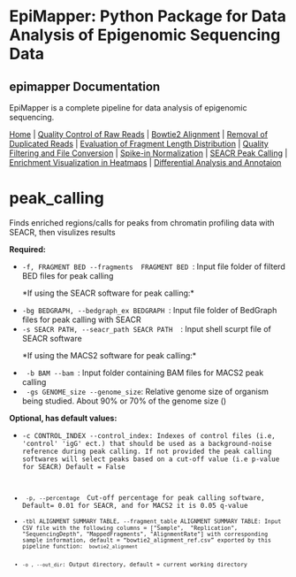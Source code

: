 # EpiMapper: Python Package for Data Analysis of Epigenomic Sequencing Data
## epimapper Documentation

EpiMapper is a complete pipeline for data analysis of epigenomic sequencing.


[Home](index.md) | [Quality Control of Raw Reads](fastqc.md) | [Bowtie2 Alignment](bowtie2_alignment.md) | [Removal of Duplicated Reads](remove_duplicates.md) | [Evaluation of Fragment Length Distribution](fragment_length.md) | [Quality Filtering and File Conversion](filtering.md) | [Spike-in Normalization](spike_in_calibration.md) | [SEACR Peak Calling](peak_calling.md) | [Enrichment Visualization in Heatmaps](heatmaps.md) | [Differential Analysis and Annotaion](differential_analysis.md)


# peak_calling
Finds enriched regions/calls for peaks from chromatin profiling data with SEACR, then visulizes results

<p><strong>Required:</strong></p>
<ul>

  <li><code>-f, FRAGMENT BED --fragments  FRAGMENT BED </code>: Input file folder of filterd BED files for peak calling </li>

<p> *If using the SEACR software for peak calling:* </p>

 <li><code>-bg BEDGRAPH, --bedgraph_ex BEDGRAPH </code>: Input file folder of BedGraph files for peak calling with SEACR </li>

 <li><code>-s SEACR PATH, --seacr_path SEACR PATH  </code>: Input shell scurpt file of SEACR software </li>


 <p> *If using the MACS2 software for peak calling:* </p>
<li><code> -b BAM --bam </code>: Input folder containing BAM files for MACS2 peak calling </li>
<li><code> -gs GENOME_size --genome_size</code>: Relative genome size of organism being studied.  About 90% or 70% of the genome size ()





</ul>

<p><strong>Optional, has default values:</strong></p>
<ul>
    <li><code>-c CONTROL_INDEX --control_index: Indexes of control files (i.e, 'control' 'igG' ect.) that should be used as a background-noise reference during peak calling. If not provided the peak calling softwares will select peaks based on a cut-off value (i.e p-value for SEACR) Default = False </li>

   <li><code> -p, --percentage </code> Cut-off percentage for peak calling software, Default= 0.01 for SEACR, and for MACS2 it is 0.05 q-value
  <li><code>-tbl ALIGNMENT SUMMARY TABLE, --fragment_table ALIGNMENT SUMMARY TABLE: Input CSV file with the following columns = ["Sample",	"Replication", "SequencingDepth", "MappedFragments", "AlignmentRate"] with corresponding sample information, default = “bowtie2_alignment_ref.csv” exported by this pipeline function: <code> bowtie2_alignment </code> </li>
  <li><code>-o , --out_dir</code>: Output directory, default = current working directory </li>
</ul>
